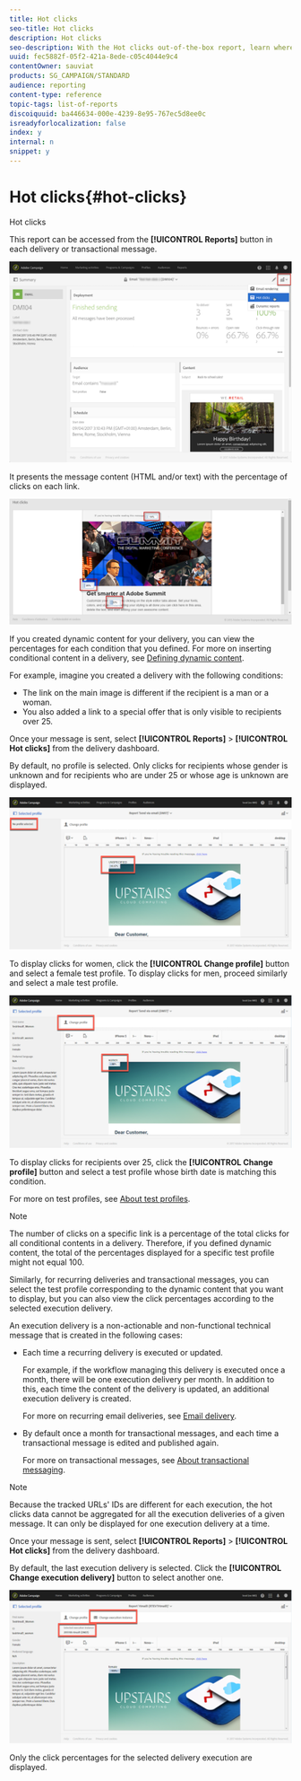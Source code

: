 ```yaml
---
title: Hot clicks
seo-title: Hot clicks
description: Hot clicks
seo-description: With the Hot clicks out-of-the-box report, learn where your customer clicked on your delivery.
uuid: fec5882f-05f2-421a-8ede-c05c4044e9c4
contentOwner: sauviat
products: SG_CAMPAIGN/STANDARD
audience: reporting
content-type: reference
topic-tags: list-of-reports
discoiquuid: ba446634-000e-4239-8e95-767ec5d8ee0c
isreadyforlocalization: false
index: y
internal: n
snippet: y
---
```


# Hot clicks{#hot-clicks}

Hot clicks

This report can be accessed from the **[!UICONTROL Reports]** button in each delivery or transactional message.

![](assets/delivery_reports_hot-clicks_4.png)

It presents the message content (HTML and/or text) with the percentage of clicks on each link.

![](assets/delivery_reports_10.png)

If you created dynamic content for your delivery, you can view the percentages for each condition that you defined. For more on inserting conditional content in a delivery, see [Defining dynamic content](../../designing/using/defining-dynamic-content-in-a-landing-page.md).

For example, imagine you created a delivery with the following conditions:

* The link on the main image is different if the recipient is a man or a woman.
* You also added a link to a special offer that is only visible to recipients over 25.

Once your message is sent, select **[!UICONTROL Reports]** > **[!UICONTROL Hot clicks]** from the delivery dashboard.

By default, no profile is selected. Only clicks for recipients whose gender is unknown and for recipients who are under 25 or whose age is unknown are displayed.

![](assets/delivery_reports_hot-clicks_1.png)

To display clicks for women, click the **[!UICONTROL Change profile]** button and select a female test profile. To display clicks for men, proceed similarly and select a male test profile.

![](assets/delivery_reports_hot-clicks_2.png)

To display clicks for recipients over 25, click the **[!UICONTROL Change profile]** button and select a test profile whose birth date is matching this condition.

For more on test profiles, see [About test profiles](../../sending/using/managing-test-profiles-and-sending-proofs.md#about-test-profiles).

>[!NOTE]
>
>The number of clicks on a specific link is a percentage of the total clicks for all conditional contents in a delivery. Therefore, if you defined dynamic content, the total of the percentages displayed for a specific test profile might not equal 100.

Similarly, for recurring deliveries and transactional messages, you can select the test profile corresponding to the dynamic content that you want to display, but you can also view the click percentages according to the selected execution delivery.

An execution delivery is a non-actionable and non-functional technical message that is created in the following cases:

* Each time a recurring delivery is executed or updated.

  For example, if the workflow managing this delivery is executed once a month, there will be one execution delivery per month. In addition to this, each time the content of the delivery is updated, an additional execution delivery is created.

  For more on recurring email deliveries, see [Email delivery](../../automating/using/email-delivery.md).

* By default once a month for transactional messages, and each time a transactional message is edited and published again.

  For more on transactional messages, see [About transactional messaging](../../channels/using/about-transactional-messaging.md).

>[!NOTE]
>
>Because the tracked URLs' IDs are different for each execution, the hot clicks data cannot be aggregated for all the execution deliveries of a given message. It can only be displayed for one execution delivery at a time.

Once your message is sent, select **[!UICONTROL Reports]** > **[!UICONTROL Hot clicks]** from the delivery dashboard.

By default, the last execution delivery is selected. Click the **[!UICONTROL Change execution delivery]** button to select another one.

![](assets/delivery_reports_hot-clicks_3.png)

Only the click percentages for the selected delivery execution are displayed.
